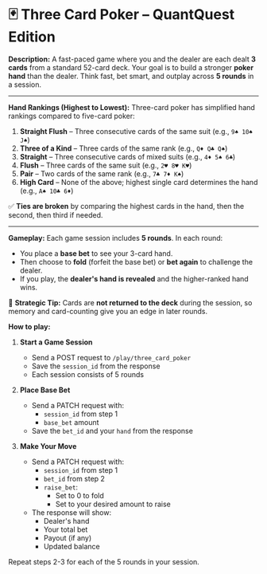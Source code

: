 # 🃏 **Three Card Poker – QuantQuest Edition**

**Description:**
A fast-paced game where you and the dealer are each dealt **3 cards** from a standard 52-card deck. Your goal is to build a stronger **poker hand** than the dealer. Think fast, bet smart, and outplay across **5 rounds** in a session.

---

**Hand Rankings (Highest to Lowest):**
Three-card poker has simplified hand rankings compared to five-card poker:

1. **Straight Flush** – Three consecutive cards of the same suit (e.g., `9♠ 10♠ J♠`)
2. **Three of a Kind** – Three cards of the same rank (e.g., `Q♦ Q♣ Q♠`)
3. **Straight** – Three consecutive cards of mixed suits (e.g., `4♦ 5♠ 6♣`)
4. **Flush** – Three cards of the same suit (e.g., `2♥ 8♥ K♥`)
5. **Pair** – Two cards of the same rank (e.g., `7♣ 7♦ K♠`)
6. **High Card** – None of the above; highest single card determines the hand (e.g., `A♠ 10♣ 6♦`)

✅ **Ties are broken** by comparing the highest cards in the hand, then the second, then third if needed.

---

**Gameplay:**
Each game session includes **5 rounds**. In each round:

* You place a **base bet** to see your 3-card hand.
* Then choose to **fold** (forfeit the base bet) or **bet again** to challenge the dealer.
* If you play, the **dealer's hand is revealed** and the higher-ranked hand wins.

📌 **Strategic Tip:** Cards are **not returned to the deck** during the session, so memory and card-counting give you an edge in later rounds.

**How to play:**

1. **Start a Game Session**
   - Send a POST request to `/play/three_card_poker`
   - Save the `session_id` from the response
   - Each session consists of 5 rounds

2. **Place Base Bet**
   - Send a PATCH request with:
     - `session_id` from step 1
     - `base_bet` amount
   - Save the `bet_id` and your `hand` from the response

3. **Make Your Move**
   - Send a PATCH request with:
     - `session_id` from step 1
     - `bet_id` from step 2
     - `raise_bet`: 
       - Set to 0 to fold
       - Set to your desired amount to raise
   - The response will show:
     - Dealer's hand
     - Your total bet
     - Payout (if any)
     - Updated balance

Repeat steps 2-3 for each of the 5 rounds in your session.